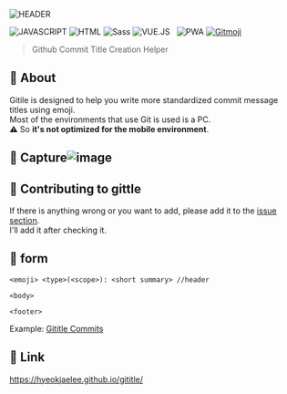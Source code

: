 ![HEADER](https://capsule-render.vercel.app/api?type=rect&color=gradient&height=100&section=header&text=Gititle&fontSize=70&fontAlign=50&fontAlignY=55)

![JAVASCRIPT](https://img.shields.io/badge/Javascript-F7DF1E?style=flat-square&logo=Javascript&logoColor=black) ![HTML](https://img.shields.io/badge/HTML5-E34F26?style=flat-square&logo=html5&logoColor=white) ![Sass](https://img.shields.io/badge/Sass-CC6699?style=flat-square&logo=sass&logoColor=white) ![VUE.JS](https://img.shields.io/badge/Vue.js-4FC08D?style=flat-square&logo=vue.js&logoColor=white) &nbsp; ![PWA](https://img.shields.io/badge/PWA-570FC2?style=flat-square&logo=googlechrome&logoColor=white) <a href="https://gitmoji.dev">
<img src="https://img.shields.io/badge/Gitmoji-%20😜%20😍-FFDD67.svg?style=flat-square" alt="Gitmoji">
</a>

> Github Commit Title Creation Helper<br>

## :memo: About

Gitile is designed to help you write more standardized commit message titles using emoji.
<br>Most of the environments that use Git is used is a PC.
<br>:warning: So **it's not optimized for the mobile environment**.

## :camera_flash: Capture![image](https://user-images.githubusercontent.com/71566740/135962101-3118e402-7d08-48c5-baf3-ed4e1d3a6fd4.png)

## :tada: Contributing to gittle

If there is anything wrong or you want to add, please add it to the [issue section](https://github.com/HyeokjaeLee/gititle/issues).
<br>I'll add it after checking it.

## :test_tube: form

```
<emoji> <type>(<scope>): <short summary> //header

<body>

<footer>
```

Example: [Gititle Commits](https://github.com/HyeokjaeLee/gititle/commits/master)

## :truck: Link

https://hyeokjaelee.github.io/gititle/
